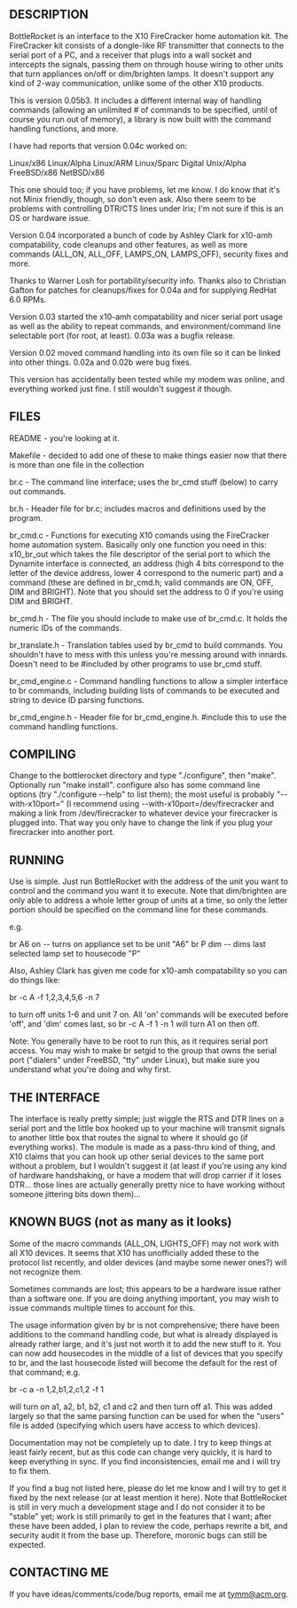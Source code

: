 DESCRIPTION
-----------

BottleRocket is an interface to the X10 FireCracker home automation
kit.  The FireCracker kit consists of a dongle-like RF transmitter
that connects to the serial port of a PC, and a receiver that plugs
into a wall socket and intercepts the signals, passing them on
through house wiring to other units that turn appliances on/off or
dim/brighten lamps.  It doesn't support any kind of 2-way
communication, unlike some of the other X10 products.

This is version 0.05b3.  It includes a different internal way of handling
commands (allowing an unlimited # of commands to be specified, until of course
you run out of memory), a library is now built with the command handling
functions, and more.

I have had reports that version 0.04c worked on:

Linux/x86
Linux/Alpha
Linux/ARM
Linux/Sparc
Digital Unix/Alpha
FreeBSD/x86
NetBSD/x86

This one should too; if you have problems, let me know.  I do know that
it's not Minix friendly, though, so don't even ask.  Also there seem to
be problems with controlling DTR/CTS lines under Irix; I'm not sure if
this is an OS or hardware issue.

Version 0.04 incorporated a bunch of code by Ashley Clark for x10-amh 
compatability, code cleanups and other features, as well as more commands
(ALL_ON, ALL_OFF, LAMPS_ON, LAMPS_OFF), security fixes and more.

Thanks to Warner Losh for portability/security info.
Thanks also to Christian Gafton for patches for cleanups/fixes for 0.04a and
for supplying RedHat 6.0 RPMs. 

Version 0.03 started the x10-amh compatability and nicer serial port usage
as well as the ability to repeat commands, and environment/command line
selectable port (for root, at least). 0.03a was a bugfix release.

Version 0.02 moved command handling into its own file so it can be linked
into other things.  0.02a and 0.02b were bug fixes.

This version has accidentally been tested while my modem was online, and
everything worked just fine.  I still wouldn't suggest it though.


FILES
-----

README   - you're looking at it.

Makefile - decided to add one of these to make things easier now that
           there is more than one file in the collection

br.c     - The command line interface; uses the br_cmd stuff (below)
           to carry out commands.

br.h     - Header file for br.c; includes macros and definitions used
           by the program.

br_cmd.c - Functions for executing X10 comands using the FireCracker
           home automation system.  Basically only one function you
           need in this: x10_br_out which takes the file descriptor
           of the serial port to which the Dynamite interface is
           connected, an address (high 4 bits correspond to the letter
           of the device address, lower 4 correspond to the numeric
           part) and a command (these are defined in br_cmd.h; valid
           commands are ON, OFF, DIM and BRIGHT).  Note that you should
           set the address to 0 if you're using DIM and BRIGHT.

br_cmd.h - The file you should include to make use of br_cmd.c.  It
           holds the numeric IDs of the commands.

br_translate.h - Translation tables used by br_cmd to build commands.
           You shouldn't have to mess with this unless you're messing
           around with innards.  Doesn't need to be #included by other
           programs to use br_cmd stuff.

br_cmd_engine.c - Command handling functions to allow a simpler interface
           to br commands, including building lists of commands to be
           executed and string to device ID parsing functions.

br_cmd_engine.h - Header file for br_cmd_engine.h.  #include this to use
           the command handling functions.


COMPILING
---------
Change to the bottlerocket directory and type "./configure", then "make".
Optionally run "make install".  configure also has some command line
options (try "./configure --help" to list them); the most useful is
probably "--with-x10port=<device>" (I recommend using
--with-x10port=/dev/firecracker and making a link from /dev/firecracker
to whatever device your firecracker is plugged into.  That way you only
have to change the link if you plug your firecracker into another port.


RUNNING
-------

Use is simple.  Just run BottleRocket with the address of the unit
you want to control and the command you want it to execute.  Note
that dim/brighten are only able to address a whole letter group
of units at a time, so only the letter portion should be specified
on the command line for these commands.

e.g.

br A6 on      -- turns on appliance set to be unit "A6"
br P dim      -- dims last selected lamp set to housecode "P"

Also, Ashley Clark has given me code for x10-amh compatability so you can
do things like:

br -c A -f 1,2,3,4,5,6 -n 7

to turn off units 1-6 and unit 7 on.  All 'on' commands will be executed
before 'off', and 'dim' comes last, so br -c A -f 1 -n 1 will turn
A1 on then off.

Note:  You generally have to be root to run this, as it requires
       serial port access.  You may wish to make br setgid to the group
       that owns the serial port ("dialers" under FreeBSD, "tty" under
       Linux), but make sure you understand what you're doing and why
       first.


THE INTERFACE
-------------

The interface is really pretty simple; just wiggle the RTS and DTR lines
on a serial port and the little box hooked up to your machine will
transmit signals to another little box that routes the signal to where
it should go (if everything works).  The module is made as a pass-thru
kind of thing, and X10 claims that you can hook up other serial devices to
the same port without a problem, but I wouldn't suggest it (at least if 
you're using any kind of hardware handshaking, or have a modem that will
drop carrier if it loses DTR... those lines are actually generally pretty
nice to have working without someone jittering bits down them)...


KNOWN BUGS (not as many as it looks)
----------

Some of the macro commands (ALL_ON, LIGHTS_OFF) may not work with all
X10 devices.  It seems that X10 has unofficially added these to the
protocol list recently, and older devices (and maybe some newer ones?)
will not recognize them.

Sometimes commands are lost; this appears to be a hardware issue rather
than a software one.  If you are doing anything important, you may wish
to issue commands multiple times to account for this.

The usage information given by br is not comprehensive; there have been
additions to the command handling code, but what is already displayed is
already rather large, and it's just not worth it to add the new stuff to
it.  You can now add housecodes in the middle of a list of devices that
you specify to br, and the last housecode listed will become the default
for the rest of that command; e.g.

br -c a -n 1,2,b1,2,c1,2 -f 1

will turn on a1, a2, b1, b2, c1 and c2 and then turn off a1.  This was
added largely so that the same parsing function can be used for when
the "users" file is added (specifying which users have access to which
devices).

Documentation may not be completely up to date.  I try to keep things at
least fairly recent, but as this code can change very quickly, it is hard
to keep everything in sync.  If you find inconsistencies, email me and I
will try to fix them.

If you find a bug not listed here, please do let me know and I will try
to get it fixed by the next release (or at least mention it here).  Note
that BottleRocket is still in very much a development stage and I do not
consider it to be "stable" yet; work is still primarily to get in the
features that I want; after these have been added, I plan to review the
code, perhaps rewrite a bit, and security audit it from the base up.
Therefore, moronic bugs can still be expected.

CONTACTING ME
-------------

If you have ideas/comments/code/bug reports, email me at tymm@acm.org.



